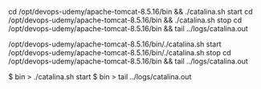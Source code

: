 cd /opt/devops-udemy/apache-tomcat-8.5.16/bin && ./catalina.sh start
cd /opt/devops-udemy/apache-tomcat-8.5.16/bin && ./catalina.sh stop
cd /opt/devops-udemy/apache-tomcat-8.5.16/bin && tail ../logs/catalina.out

/opt/devops-udemy/apache-tomcat-8.5.16/bin/./catalina.sh start
/opt/devops-udemy/apache-tomcat-8.5.16/bin/./catalina.sh stop
cd /opt/devops-udemy/apache-tomcat-8.5.16/bin && tail ../logs/catalina.out

$ bin > ./catalina.sh start
$ bin > tail ../logs/catalina.out

